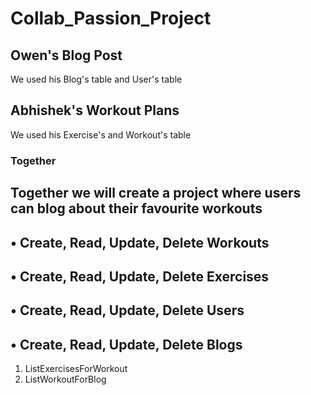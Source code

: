 # Collab_Passion_Project

## Owen's Blog Post
We used his Blog's table and User's table 
## Abhishek's Workout Plans
We used his Exercise's and Workout's table
### Together
Together we will 
create a project where users can blog about their favourite workouts
-----------------------------------------------------------------
• Create, Read, Update, Delete Workouts
--
• Create, Read, Update, Delete Exercises
--
• Create, Read, Update, Delete Users
--
• Create, Read, Update, Delete Blogs
--
1. ListExercisesForWorkout
2. ListWorkoutForBlog
